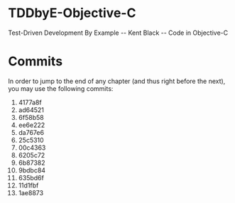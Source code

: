 # TDDbyE-Objective-C
Test-Driven Development By Example -- Kent Black -- Code in Objective-C

# Commits

In order to jump to the end of any chapter (and thus right before the next), you may use the following commits:

1. 4177a8f
2. ad64521
3. 6f58b58
4. ee6e222
5. da767e6
6. 25c5310
7. 00c4363
8. 6205c72
9. 6b87382
10. 9bdbc84
11. 635bd6f
12. 11d1fbf
13. 1ae8873
